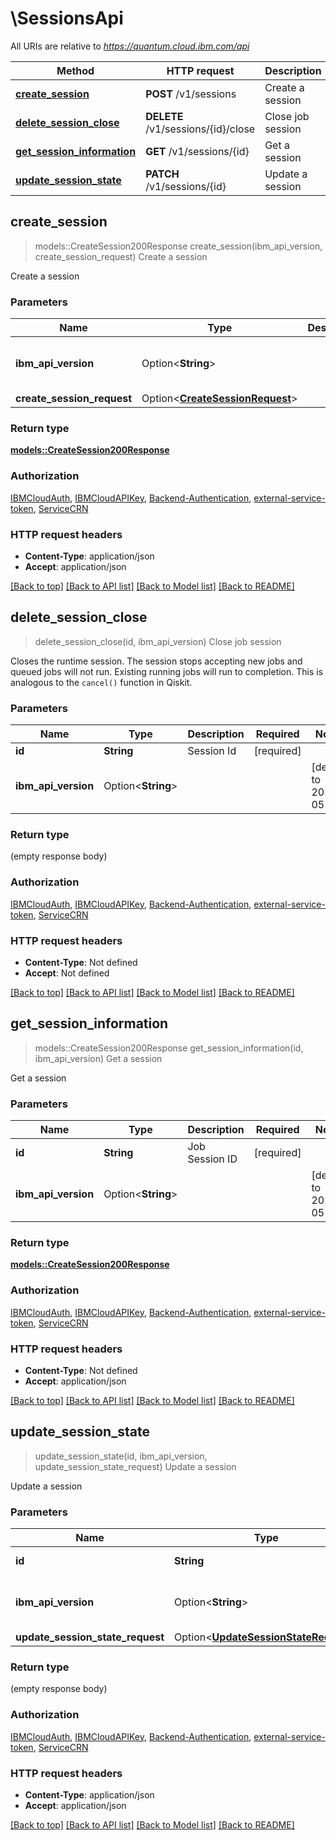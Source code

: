 # \SessionsApi

All URIs are relative to *https://quantum.cloud.ibm.com/api*

Method | HTTP request | Description
------------- | ------------- | -------------
[**create_session**](SessionsApi.md#create_session) | **POST** /v1/sessions | Create a session
[**delete_session_close**](SessionsApi.md#delete_session_close) | **DELETE** /v1/sessions/{id}/close | Close job session
[**get_session_information**](SessionsApi.md#get_session_information) | **GET** /v1/sessions/{id} | Get a session
[**update_session_state**](SessionsApi.md#update_session_state) | **PATCH** /v1/sessions/{id} | Update a session



## create_session

> models::CreateSession200Response create_session(ibm_api_version, create_session_request)
Create a session

Create a session

### Parameters


Name | Type | Description  | Required | Notes
------------- | ------------- | ------------- | ------------- | -------------
**ibm_api_version** | Option<**String**> |  |  |[default to 2025-05-01]
**create_session_request** | Option<[**CreateSessionRequest**](CreateSessionRequest.md)> |  |  |

### Return type

[**models::CreateSession200Response**](create_session_200_response.md)

### Authorization

[IBMCloudAuth](../README.md#IBMCloudAuth), [IBMCloudAPIKey](../README.md#IBMCloudAPIKey), [Backend-Authentication](../README.md#Backend-Authentication), [external-service-token](../README.md#external-service-token), [ServiceCRN](../README.md#ServiceCRN)

### HTTP request headers

- **Content-Type**: application/json
- **Accept**: application/json

[[Back to top]](#) [[Back to API list]](../README.md#documentation-for-api-endpoints) [[Back to Model list]](../README.md#documentation-for-models) [[Back to README]](../README.md)


## delete_session_close

> delete_session_close(id, ibm_api_version)
Close job session

Closes the runtime session. The session stops accepting new jobs and queued jobs will not run. Existing running jobs will run to completion. This is analogous to the `cancel()` function in Qiskit. 

### Parameters


Name | Type | Description  | Required | Notes
------------- | ------------- | ------------- | ------------- | -------------
**id** | **String** | Session Id | [required] |
**ibm_api_version** | Option<**String**> |  |  |[default to 2025-05-01]

### Return type

 (empty response body)

### Authorization

[IBMCloudAuth](../README.md#IBMCloudAuth), [IBMCloudAPIKey](../README.md#IBMCloudAPIKey), [Backend-Authentication](../README.md#Backend-Authentication), [external-service-token](../README.md#external-service-token), [ServiceCRN](../README.md#ServiceCRN)

### HTTP request headers

- **Content-Type**: Not defined
- **Accept**: Not defined

[[Back to top]](#) [[Back to API list]](../README.md#documentation-for-api-endpoints) [[Back to Model list]](../README.md#documentation-for-models) [[Back to README]](../README.md)


## get_session_information

> models::CreateSession200Response get_session_information(id, ibm_api_version)
Get a session

Get a session

### Parameters


Name | Type | Description  | Required | Notes
------------- | ------------- | ------------- | ------------- | -------------
**id** | **String** | Job Session ID | [required] |
**ibm_api_version** | Option<**String**> |  |  |[default to 2025-05-01]

### Return type

[**models::CreateSession200Response**](create_session_200_response.md)

### Authorization

[IBMCloudAuth](../README.md#IBMCloudAuth), [IBMCloudAPIKey](../README.md#IBMCloudAPIKey), [Backend-Authentication](../README.md#Backend-Authentication), [external-service-token](../README.md#external-service-token), [ServiceCRN](../README.md#ServiceCRN)

### HTTP request headers

- **Content-Type**: Not defined
- **Accept**: application/json

[[Back to top]](#) [[Back to API list]](../README.md#documentation-for-api-endpoints) [[Back to Model list]](../README.md#documentation-for-models) [[Back to README]](../README.md)


## update_session_state

> update_session_state(id, ibm_api_version, update_session_state_request)
Update a session

Update a session

### Parameters


Name | Type | Description  | Required | Notes
------------- | ------------- | ------------- | ------------- | -------------
**id** | **String** | Job Session ID | [required] |
**ibm_api_version** | Option<**String**> |  |  |[default to 2025-05-01]
**update_session_state_request** | Option<[**UpdateSessionStateRequest**](UpdateSessionStateRequest.md)> |  |  |

### Return type

 (empty response body)

### Authorization

[IBMCloudAuth](../README.md#IBMCloudAuth), [IBMCloudAPIKey](../README.md#IBMCloudAPIKey), [Backend-Authentication](../README.md#Backend-Authentication), [external-service-token](../README.md#external-service-token), [ServiceCRN](../README.md#ServiceCRN)

### HTTP request headers

- **Content-Type**: application/json
- **Accept**: application/json

[[Back to top]](#) [[Back to API list]](../README.md#documentation-for-api-endpoints) [[Back to Model list]](../README.md#documentation-for-models) [[Back to README]](../README.md)

